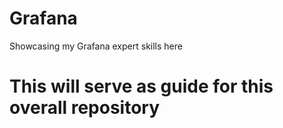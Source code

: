 # Grafana
Showcasing my Grafana expert skills here

# This will serve as guide for this overall repository
